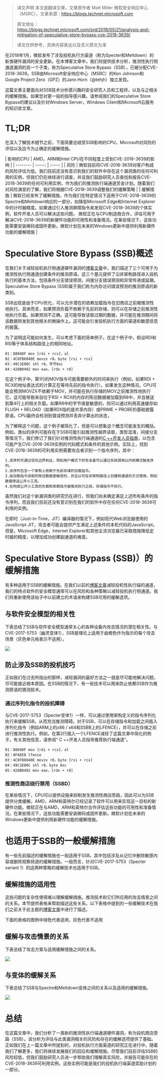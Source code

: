 > 译文声明
> 本文是翻译文章，文章原作者 Matt Miller 
微软安全响应中心（MSRC），文章来源：https://blogs.technet.microsoft.com
> 
> 原文地址：https://blogs.technet.microsoft.com/srd/2018/05/21/analysis-and-mitigation-of-speculative-store-bypass-cve-2018-3639/
> 
> 译文仅供参考，具体内容表达以及含义原文为准

在2018年1月，微软发布了涉及投机执行方渠道（称为Specter和Meltdown）的新类硬件漏洞的安全更新。在本博客文章中，我们将提供技术分析，推测性执行侧通道漏洞的另一个子类，称为Speculative Store Bypass（SSB），已被分配CVE-2018-3639。SSB由Microsoft安全响应中心（MSRC）的Ken Johnson和Google Project Zero（GPZ）的Jann Horn（@tehjh）独立发现。

这篇文章主要面向对SSB技术分析感兴趣的安全研究人员和工程师，以及与之相关的缓解措施。如果您对更一般的指导感兴趣，请参阅我们的Speculative Store Bypass的建议以及针对Windows Server，Windows Client和Microsoft云服务的知识库文章。

# TL;DR

在深入了解技术细节之前，下面简要总结受SSB影响的CPU，Microsoft对风险的评估以及迄今为止确定的缓解措施。


| 影响的CPU        | AMD，ARM和Intel CPU在不同程度上受到CVE-2018-3639的影响    |
    | --------   | -----:   | :----: |
    | 风险        | 微软目前将CVE-2018-3639对客户构成的风险评估为低。我们目前还没有意识到我们的软件中存在这个漏洞类的任何可利用的实例，但我们仍在继续进行调查，并且我们鼓励研究人员查找和报告CVE-2018-3639的任何可利用实例，作为我们的推测执行端通道赏金计划。随着我们对风险演变的了解，我们将根据CVE-2018-3639调整我们的缓解策略      | 
    | 缓解措施        | 微软已经发布了缓解措施，作为我们在特定情况下适用于CVE-2018-3639的Spectre和Meltdown响应的一部分，如降低Microsoft Edge和Internet Explorer中的计时器精度。如果通过引入推测屏障指令来发现CVE-2018-3639的个体实例，软件开发人员可以解决这些问题。
微软正在与CPU制造商合作，评估可用于解决CVE-2018-3639的新硬件功能的可用性和准备情况。在某些情况下，这些功能需要安装微码或固件更新。微软计划在未来的Windows更新中提供利用新硬件功能的缓解措施      |


# Speculative Store Bypass (SSB)概述

在我们关于减轻投机执行侧通道硬件漏洞的[博客文章](https://blogs.technet.microsoft.com/srd/2018/03/15/mitigating-speculative-execution-side-channel-hardware-vulnerabilities/)中，我们描述了三个可用于为推测性执行侧通道创建条件的推测原语。这三个基元提供了沿非架构路径进入投机执行的基本方法，包括条件分支错误预测，间接分支错误预测和异常传递或延期。Speculative Store Bypass (SSB)属于我们称为内存访问错误预测的推测原语的新类别。

SSB出现是由于CPU优化，可以允许潜在的依赖加载指令在旧商店之前被推测性地执行。具体而言，如果预测负载不依赖于先前的存储，则可以在存储之前推测性地执行负载。如果预测不正确，这可能导致读取过期的数据，并可能在推测期间将该数据转发到其他相关的微操作上。这可能会引发投机执行方面的渠道和敏感信息的披露。

为了说明这可能如何发生，可以考虑下面的简单例子。在这个例子中，假设RDI和RSI等于体系结构路径上的相同地址。

	01：88040F mov [rdi + rcx]，al
	02：4C0FB6040E movzx r8，byte [rsi + rcx]
	03：49C1E00C shl r8，字节0xc
	04：428B0402 mov eax，[rdx + r8]

在这个例子中，第1行的MOV指令可能需要额外的时间来执行（例如，如果RDI + RCX的地址表达式的计算正在等待先前的指令执行）。如果发生这种情况，CPU可能会预测MOVZX不依赖于MOV，并可能在执行存储的MOV之前推测性地执行它。这可能导致来自位于RSI + RCX的内存的陈旧数据被加载到R8中，并且被送到第4行上的相关负载。如果R8中的字节值是敏感的，则可以通过利用高速缓存如FLUSH + RELOAD（如果RDX指的是共享内存）或PRIME + PROBE的基础披露原语。CPU最终会检测到错误预测并丢弃计算出的状态，

为了解释这个问题，这个例子被简化了，但是可以想象这个概念可能发生的概括。例如，类似的序列可能存在于SSB可能引起推测性越界读取，类型混淆，间接分支等情况下。我们修订了我们针对推测性执行端通道的[C ++开发人员指南](https://docs.microsoft.com/en-us/cpp/security/developer-guidance-speculative-execution)，以包含可能产生CVE-2018-3639实例的代码模式和条件的其他示例。实际上，找到CVE-2018-3639的可利用实例需要攻击者识别一个指令序列，其中：

	1.该序列可通过信任边界到达，例如用户模式下的攻击者可以通过系统调用以内核模式触发序列。
	2.该序列包含一个架构上依赖于先前存储的加载指令。
	3.由加载指令读取的陈旧数据是敏感的，并且以可在非架构路径上创建侧通道的方式使用，例如数据馈送公开小工具。
	4.在构成公开小工具的负载和依赖指令被推测执行之前，存储指令不执行。

虽然我们对这个新漏洞类的研究仍在进行，但我们尚未确定满足上述所有条件的指令序列，而且我们目前还没有意识到在我们的软件中存在任何CVE-2018-3639可利用的实例。

在即时（Just-in-Time，JIT）编译器的情况下，例如现代Web浏览器使用的JavaScript JIT，攻击者可能会提供产生满足上述条件的本机代码的JavaScript。但是，Microsoft Edge，Internet Explorer和其他主流浏览器已采取措施降低定时器的精度，以增加成功创建副通道的难度。

# Speculative Store Bypass (SSB)）的缓解措施

有多种适用于SSB的缓解措施。在我们以前的[博客文章](https://blogs.technet.microsoft.com/srd/2018/03/15/mitigating-speculative-execution-side-channel-hardware-vulnerabilities/)减轻投机性执行端的通道，我们的特点软件的安全模型通常可以在风险和各种策略以减轻投机执行侧通道。我们将重新使用该帖子中以前建立的术语来构建SSB可用的缓解选项。

## 与软件安全模型的相关性

下表总结了SSB与软件安全模型通常关心的各种设备内攻击情况的潜在相关性。与CVE-2017-5753（幽灵变体1），SSB是理论上适用于由橙色作为指示的每个攻击场景（灰色单元格表示不适用）。

![](./Images/SSB/1.1.png)

## 防止涉及SSB的投机技巧

正如我们在过去所指出的那样，减轻漏洞的最好方法之一就是尽可能地解决问题，尽可能接近根本原因。在SSB的情况下，有一些技术可以用来防止依赖SSB作为推测原语的猜测技术。

### 通过序列化指令的投机障碍

与CVE-2017-5753（Specter变体1）一样，可以通过使用架构定义的指令序列化执行来缓解SSB，从而充当推测障碍。对于SSB，可以在存储指令和加载之间插入序列化指令（例如ARM上的x86 / x64和SSBB上的LFENCE），并可以在存储之前进行推测性执行。例如，在第2行插入一个LFENCE减轻了这篇文章中简化的例子。有关其他信息，请参阅“ C ++开发人员指导推荐执行端通道”。

	01：88040F mov [rdi + rcx]，al 
	02：0FAEE8 lfence
	03：4C0FB6040E movzx r8，byte [rsi + rcx] 
	04：49C1E00C shl r8，byte 0xc 
	05：428B0402 mov eax，[rdx + r8]

### 推测性商店绕行禁用（SSBD）

在某些情况下，CPU可以提供设施来抑制发生推测性商店旁路，因此可以为SSB提供分类缓解。AMD，ARM和英特尔已经记录了软件可以用来实现这一目标的新硬件功能。微软正在与AMD，ARM和英特尔合作评估这些功能的可用性和准备情况。在某些情况下，这些功能需要安装微码或固件更新。微软计划在未来的Windows更新中提供利用新硬件功能的缓解措施。

# 也适用于SSB的一般缓解措施

有一些先前描述的缓解措施也一般适用于SSB。其中包括涉及从记忆中删除敏感内容或删除观察频道的缓解措施。一般而言，针对CVE-2017-5753（Specter variant 1）的这两种策略的缓解技术也适用于SSB。

## 缓解措施的适用性

这些问题的复杂性使得难以理解缓解措施，推测技术和它们所应用的攻击情景之间的关系。本节提供表格来帮助描述这些关系。以下表格中提到的一些缓解技术在我们之前关于此主题的[博客文章](https://blogs.technet.microsoft.com/srd/2018/03/15/mitigating-speculative-execution-side-channel-hardware-vulnerabilities/)中进行了描述。

下面的表格的图例中绿色代表适用，灰色代表不适用

## 缓解与攻击情景的关系

下表总结了攻击方案与适用缓解措施之间的关系。

![](./Images/SSB/1.2.png)

## 与变体的缓解关系

下表总结了SSB与Spectre和Meltdown变体之间的关系以及适用的缓解措施。

![](./Images/SSB/1.3.png)

# 总结

在这篇文章中，我们分析了一类新的推测性执行端通道硬件漏洞，称为投机商店旁路（SSB）。该分析为评估与此类漏洞相关的风险和存在的缓解选项提供了基础。正如我们在上一篇文章中所提到的，对投机执行方面渠道的研究正在进行中，随着我们了解更多，我们将继续发展我们的回应和缓解措施。尽管我们目前评估SSB的风险较低，但我们鼓励研究人员进一步帮助我们理解真实风险，并报告可能存在的CVE-2018-3639可利用实例，这些实例可能是我们的投机执行端渠道奖励计划的一部分。

















